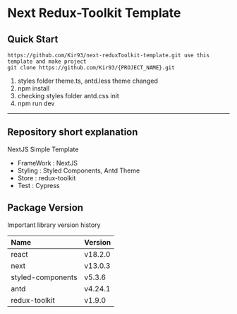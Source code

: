 # Next Redux-Toolkit Template

## Quick Start

```
https://github.com/Kir93/next-reduxToolkit-template.git use this template and make project
git clone https://github.com/Kir93/{PROJECT_NAME}.git
```

1. styles folder theme.ts, antd.less theme changed
2. npm install
3. checking styles folder antd.css init
4. npm run dev

---

## Repository short explanation

NextJS Simple Template

- FrameWork : NextJS
- Styling : Styled Components, Antd Theme
- Store : redux-toolkit
- Test : Cypress

## Package Version

Important library version history

| Name              | Version |
| :---------------- | :------ |
| react             | v18.2.0 |
| next              | v13.0.3 |
| styled-components | v5.3.6  |
| antd              | v4.24.1 |
| redux-toolkit     | v1.9.0  |
